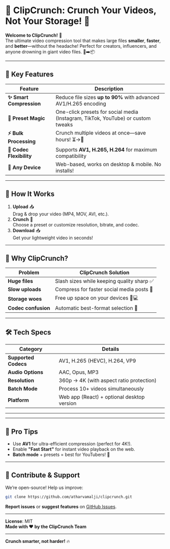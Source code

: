 # 🎥 **ClipCrunch: Crunch Your Videos, Not Your Storage!** 🚀  

**Welcome to ClipCrunch!** 🌟  
The ultimate video compression tool that makes large files **smaller**, **faster**, and **better**—without the headache! Perfect for creators, influencers, and anyone drowning in giant video files. 📂➡️📦  

---

## 🎯 **Key Features**  

| Feature | Description |  
|---------|-------------|  
| **✨ Smart Compression** | Reduce file sizes **up to 90%** with advanced AV1/H.265 encoding |  
| **🎨 Preset Magic** | One-click presets for social media (Instagram, TikTok, YouTube) or custom tweaks |  
| **⚡️ Bulk Processing** | Crunch multiple videos at once—save hours! ⏳→🚀 |  
| **🔧 Codec Flexibility** | Supports **AV1, H.265, H.264** for maximum compatibility |  
| **📱 Any Device** | Web-based, works on desktop & mobile. No installs! |  

---

## 🚀 **How It Works**  

1. **Upload** 📤  
   Drag & drop your video (MP4, MOV, AVI, etc.).  
2. **Crunch** 🔨  
   Choose a preset or customize resolution, bitrate, and codec.  
3. **Download** 📥  
   Get your lightweight video in seconds!  

---

## 🤔 **Why ClipCrunch?**  

| Problem | ClipCrunch Solution |  
|---------|---------------------|  
| **Huge files** | Slash sizes while keeping quality sharp ✅ |  
| **Slow uploads** | Compress for faster social media posts 🚀 |  
| **Storage woes** | Free up space on your devices 📱💻 |  
| **Codec confusion** | Automatic best-format selection 🤖 |  

---

## 🛠️ **Tech Specs**  

| Category | Details |  
|----------|---------|  
| **Supported Codecs** | AV1, H.265 (HEVC), H.264, VP9 |  
| **Audio Options** | AAC, Opus, MP3 |  
| **Resolution** | 360p → 4K (with aspect ratio protection) |  
| **Batch Mode** | Process 10+ videos simultaneously |  
| **Platform** | Web app (React) + optional desktop version |  

---

<!-- ## 🎉 **Get Started**  

1. **Try It Now**: [ClipCrunch.app](https://clipcrunch.app) 🌐  
2. **Join the Community**: [Discord](https://discord.gg/clipcrunch) 💬  
3. **Star on GitHub**: [github.com/ClipCrunch](https://github.com/ClipCrunch) ⭐   -->

---

## 🌟 **Pro Tips**  
- Use **AV1** for ultra-efficient compression (perfect for 4K!).  
- Enable **"Fast Start"** for instant video playback on the web.  
- **Batch mode** + presets = best for YouTubers! 🎥  

---

## 🤝 **Contribute & Support**  
We’re open-source! Help us improve:  
```bash  
git clone https://github.com/atharvamalji/clipcrunch.git  
```
**Report issues** or **suggest features** on [GitHub Issues](https://github.com/atharvamalji/clipcrunch/issues).  

---

**License**: MIT  
**Made with ❤️ by the ClipCrunch Team**  

---  
**Crunch smarter, not harder!** 🔥
